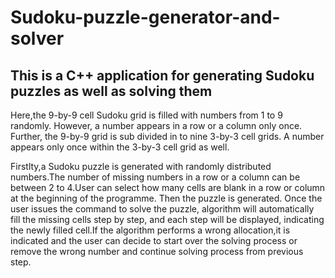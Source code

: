 # Sudoku-puzzle-generator-and-solver
## This is a C++ application for generating Sudoku puzzles as well as solving them

Here,the 9-by-9 cell Sudoku grid is filled with numbers from 1 to 9 randomly. However, a number appears in a row or a column only once. Further, the 9-by-9 grid is sub divided in to nine 3-by-3 cell grids. A number appears only once within the 3-by-3 cell grid as well.

Firstlty,a Sudoku puzzle is generated with randomly distributed numbers.The number of missing numbers in a row or a column can be between 2 to 4.User can select how many cells are blank in a row or column at the beginning of the programme. Then the puzzle is generated. Once the user issues the command to solve the puzzle, algorithm will automatically fill the missing cells step by step,
and each step will be displayed, indicating the newly filled cell.If the algorithm performs a wrong allocation,it is indicated and the user can decide to start over the solving process or remove the wrong number and continue solving process from previous step.
